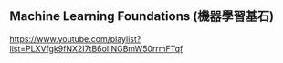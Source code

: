 ## Machine Learning Foundations (機器學習基石)
  https://www.youtube.com/playlist?list=PLXVfgk9fNX2I7tB6oIINGBmW50rrmFTqf
